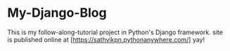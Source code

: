 # My-Django-Blog
This is my follow-along-tutorial project in Python's Django framework.
site is published online at [https://sathvikpn.pythonanywhere.com/] yay!

